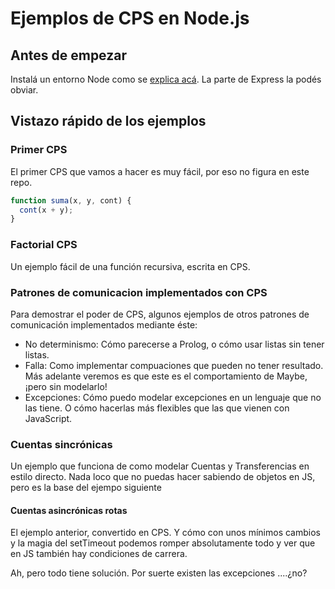 # Ejemplos de CPS en Node.js

## Antes de empezar

Instalá un entorno Node como se [explica acá](http://arquitecturas-concurrentes.github.io/guias/node/). La parte de Express la podés obviar. 

## Vistazo rápido de los ejemplos

### Primer CPS

El primer CPS que vamos a hacer es muy fácil, por eso no figura en este repo. 

```javascript
function suma(x, y, cont) {
  cont(x + y);
}
```

### Factorial CPS

Un ejemplo fácil de una función recursiva, escrita en CPS. 

### Patrones de comunicacion implementados con CPS

Para demostrar el poder de CPS, algunos ejemplos de otros patrones de comunicación implementados mediante éste:
 * No determinismo: Cómo parecerse a Prolog, o cómo usar listas sin tener listas. 
 * Falla: Como implementar compuaciones que pueden no tener resultado. Más adelante veremos es que este es el comportamiento de Maybe, ¡pero sin modelarlo!
 * Excepciones: Cómo puedo modelar excepciones en un lenguaje que no las tiene. O cómo hacerlas más flexibles que las que vienen con JavaScript. 

### Cuentas sincrónicas

Un ejemplo que funciona de como modelar Cuentas y Transferencias en estilo directo. Nada loco que no puedas hacer sabiendo de objetos en JS, pero es la base del ejempo siguiente

#### Cuentas asincrónicas rotas

El ejemplo anterior, convertido en CPS. Y cómo con unos mínimos cambios y la magia del setTimeout podemos romper absolutamente todo y ver que en JS también hay condiciones de carrera. 

Ah, pero todo tiene solución. Por suerte existen las excepciones ....¿no?

